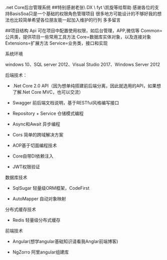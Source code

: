 
.net Core后台管理系统
##特别感谢老张\ DX \ fyt \凯旋等给帮助
感谢各位的支持BasisSoa只是一个基础的权限角色管理项目
很多地方可能设计的不够好我的想法也比较简单希望各位朋友能一起加入维护的行列
多多留言

##项目结构
Api 可在项目中配置使用权限，如后台管理，APP,微信等
Common=公共类，提供项目一些常用工具方法
Core=数据库实体对象，以及连接对象
Extensions=扩展方法
Service=业务类，接口和实现




系统环境

windows 10、SQL server 2012、Visual Studio 2017、Windows Server 2012 

后端技术：

  * .Net Core 2.0 API（因为想单纯搭建前后端分离，因此就选用的API，如果想了解.Net Core MVC，也可以交流）
  
  * Swagger 前后端文档说明，基于RESTful风格编写接口

  * Repository + Service 仓储模式编程

  * Async和Await 异步编程

  * Cors 简单的跨域解决方案

  * AOP基于切面编程技术

  * Core自带DI依赖注入

  * JWT权限验证



数据库技术

  * SqlSugar 轻量级ORM框架，CodeFirst

  * AutoMapper 自动对象映射


分布式缓存技术

  * Redis 轻量级分布式缓存


前端技术

  * Angular(想学angular基础知识请看我Anglar前端博客)

  * NgZorro 阿里angular组建库





